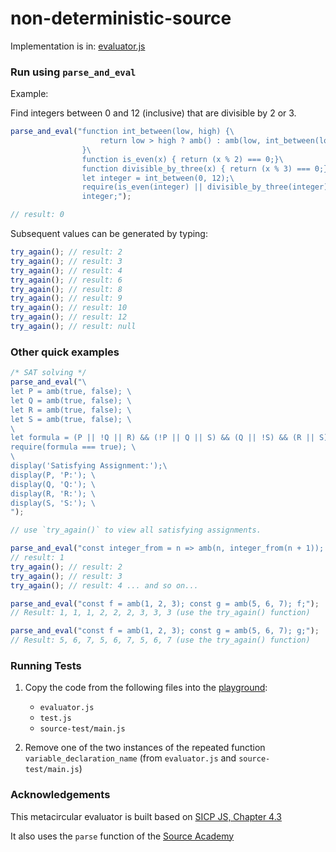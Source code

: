 # non-deterministic-source

Implementation is in: [evaluator.js](evaluator.js)

### Run using `parse_and_eval`

Example:

Find integers between 0 and 12 (inclusive) that are divisible by 2 or 3.

```js
parse_and_eval("function int_between(low, high) {\
                    return low > high ? amb() : amb(low, int_between(low + 1, high));\
                }\
                function is_even(x) { return (x % 2) === 0;}\
                function divisible_by_three(x) { return (x % 3) === 0;}\
                let integer = int_between(0, 12);\
                require(is_even(integer) || divisible_by_three(integer));\
                integer;");

// result: 0
```
Subsequent values can be generated by typing:
```js
try_again(); // result: 2
try_again(); // result: 3
try_again(); // result: 4
try_again(); // result: 6
try_again(); // result: 8
try_again(); // result: 9
try_again(); // result: 10
try_again(); // result: 12
try_again(); // result: null
```

### Other quick examples
```js
/* SAT solving */
parse_and_eval("\
let P = amb(true, false); \
let Q = amb(true, false); \
let R = amb(true, false); \
let S = amb(true, false); \
\
let formula = (P || !Q || R) && (!P || Q || S) && (Q || !S) && (R || S) && (P || !R); \
require(formula === true); \
\
display('Satisfying Assignment:');\
display(P, 'P:'); \
display(Q, 'Q:'); \
display(R, 'R:'); \
display(S, 'S:'); \
");

// use `try_again()` to view all satisfying assignments.
```

```js
parse_and_eval("const integer_from = n => amb(n, integer_from(n + 1)); integer_from(1);");
// result: 1
try_again(); // result: 2
try_again(); // result: 3
try_again(); // result: 4 ... and so on...
```

```js
parse_and_eval("const f = amb(1, 2, 3); const g = amb(5, 6, 7); f;");
// Result: 1, 1, 1, 2, 2, 2, 3, 3, 3 (use the try_again() function)
```

```js
parse_and_eval("const f = amb(1, 2, 3); const g = amb(5, 6, 7); g;");
// Result: 5, 6, 7, 5, 6, 7, 5, 6, 7 (use the try_again() function)
```

### Running Tests

1. Copy the code from the following files into the [playground](https://sourceacademy.nus.edu.sg/playground):
    * `evaluator.js`
    * `test.js`
    * `source-test/main.js`

2. Remove one of the two instances of the repeated function `variable_declaration_name` (from `evaluator.js` and `source-test/main.js`)

### Acknowledgements
This metacircular evaluator is built based on [SICP JS, Chapter 4.3](https://sicp.comp.nus.edu.sg/chapters/85)

It also uses the `parse` function of the [Source Academy](https://github.com/source-academy/js-slang)
